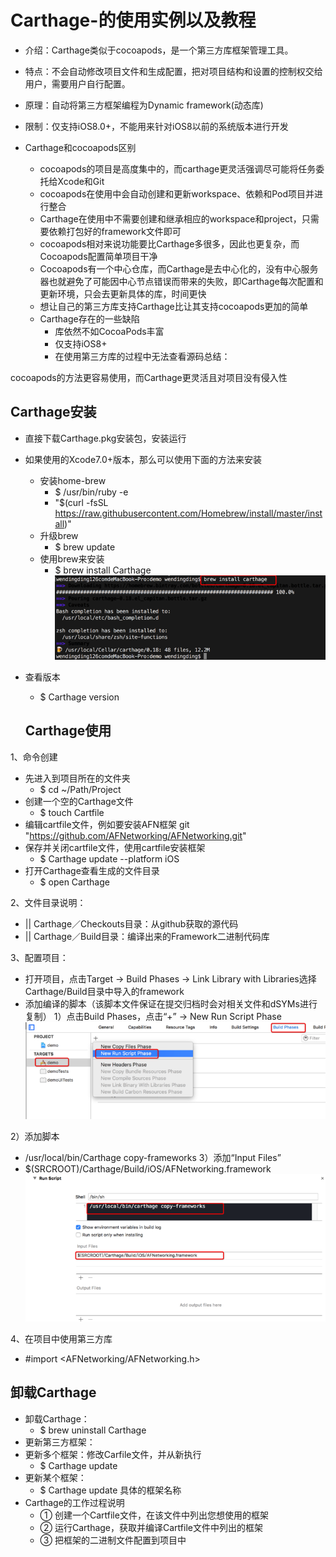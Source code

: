  # Carthage-的使用实例以及教程
* 介绍：Carthage类似于cocoapods，是一个第三方库框架管理工具。
* 特点：不会自动修改项目文件和生成配置，把对项目结构和设置的控制权交给用户，需要用户自行配置。
* 原理：自动将第三方框架编程为Dynamic framework(动态库)
* 限制：仅支持iOS8.0+，不能用来针对iOS8以前的系统版本进行开发
* Carthage和cocoapods区别

    * cocoapods的项目是高度集中的，而carthage更灵活强调尽可能将任务委托给Xcode和Git
    * cocoapods在使用中会自动创建和更新workspace、依赖和Pod项目并进行整合
    * Carthage在使用中不需要创建和继承相应的workspace和project，只需要依赖打包好的framework文件即可
    * cocoapods相对来说功能要比Carthage多很多，因此也更复杂，而Cocoapods配置简单项目干净
    * Cocoapods有一个中心仓库，而Carthage是去中心化的，没有中心服务器也就避免了可能因中心节点错误而带来的失败，即Carthage每次配置和更新环境，只会去更新具体的库，时间更快
    * 想让自己的第三方库支持Carthage比让其支持cocoapods更加的简单
    * Carthage存在的一些缺陷
        * 库依然不如CocoaPods丰富
        * 仅支持iOS8+
        * 在使用第三方库的过程中无法查看源码总结：

cocoapods的方法更容易使用，而Carthage更灵活且对项目没有侵入性


## Carthage安装

* 直接下载Carthage.pkg安装包，安装运行
* 如果使用的Xcode7.0+版本，那么可以使用下面的方法来安装
     *  安装home-brew
        * $ /usr/bin/ruby -e
        * "$(curl -fsSL https://raw.githubusercontent.com/Homebrew/install/master/install)"
     * 升级brew
        * $ brew update
     * 使用brew来安装
        * $ brew install Carthage
![image](https://github.com/cq1402272764/Carthage/blob/master/Res/0.png)

* 查看版本
    * $ Carthage version
    ## Carthage使用

1、命令创建
* 先进入到项目所在的文件夹
    * $ cd ~/Path/Project
* 创建一个空的Carthage文件
     * $ touch Cartfile
* 编辑cartfile文件，例如要安装AFN框架
git "https://github.com/AFNetworking/AFNetworking.git"
* 保存并关闭cartfile文件，使用cartfile安装框架
     * $ Carthage update --platform iOS
* 打开Carthage查看生成的文件目录
     * $ open Carthage

2、文件目录说明：
* || Carthage／Checkouts目录：从github获取的源代码
* || Carthage／Build目录：编译出来的Framework二进制代码库

3、配置项目：
* 打开项目，点击Target -> Build Phases -> Link Library with Libraries选择Carthage/Build目录中导入的framework
* 添加编译的脚本（该脚本文件保证在提交归档时会对相关文件和dSYMs进行复制）
1）点击Build Phases，点击“+” -> New Run Script Phase
![image](https://github.com/cq1402272764/Carthage/blob/master/Res/1.png)


2）添加脚本
* /usr/local/bin/Carthage copy-frameworks
3）添加“Input Files”
* $(SRCROOT)/Carthage/Build/iOS/AFNetworking.framework
![image](https://github.com/cq1402272764/Carthage/blob/master/Res/2.png)



4、在项目中使用第三方库
* #import <AFNetworking/AFNetworking.h>

## 卸载Carthage
* 卸载Carthage：
     * $ brew uninstall Carthage
* 更新第三方框架：
* 更新多个框架：修改Carfile文件，并从新执行
     * $ Carthage update
* 更新某个框架：
     * $ Carthage update 具体的框架名称
* Carthage的工作过程说明
    * ① 创建一个Cartfile文件，在该文件中列出您想使用的框架
    * ② 运行Carthage，获取并编译Cartfile文件中列出的框架
    * ③ 把框架的二进制文件配置到项目中

